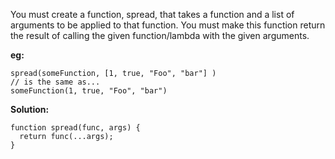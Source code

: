 You must create a function, spread, that takes a function and a list of arguments to be applied to that function. You must make this function return the result of calling the given function/lambda with the given arguments.

**eg:**
```
spread(someFunction, [1, true, "Foo", "bar"] ) 
// is the same as...
someFunction(1, true, "Foo", "bar")
```

**Solution:**
```
function spread(func, args) {
  return func(...args);
}
```